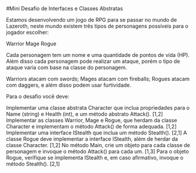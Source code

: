 #Mini Desafio de Interfaces e Classes Abstratas

Estamos desenvolvendo um jogo de RPG para se passar no mundo de Lazeroth, neste mundo existem três tipos de personagens possíveis para o jogador escolher:

Warrior
Mage
Rogue

Cada personagem tem um nome e uma quantidade de pontos de vida (HP). Além disso cada personagem pode realizar um ataque, porém o tipo de ataque varia com base na classe do personagem.

Warriors atacam com swords;
Mages atacam com fireballs;
Rogues atacam com daggers, e além disso podem usar furtividade.

Para o desafio você deve:

Implementar uma classe abstrata Character que inclua propriedades para o Name (string) e Health (int), e um método abstrato Attack(). [1,2]
Implementar as classes Warrior, Mage e Rogue, que herdam da classe Character e implementam o método Attack() de forma adequada. [1,2]
Implementar uma interface IStealth que inclua um método Stealth(). [2,1]
A classe Rogue deve implementar a interface IStealth, além de herdar da classe Character. [1,2]
No método Main, crie um objeto para cada classe de personagem e invoque o método Attack() para cada um. [1,3]
Para o objeto Rogue, verifique se implementa IStealth e, em caso afirmativo, invoque o método Stealth(). [2,1]